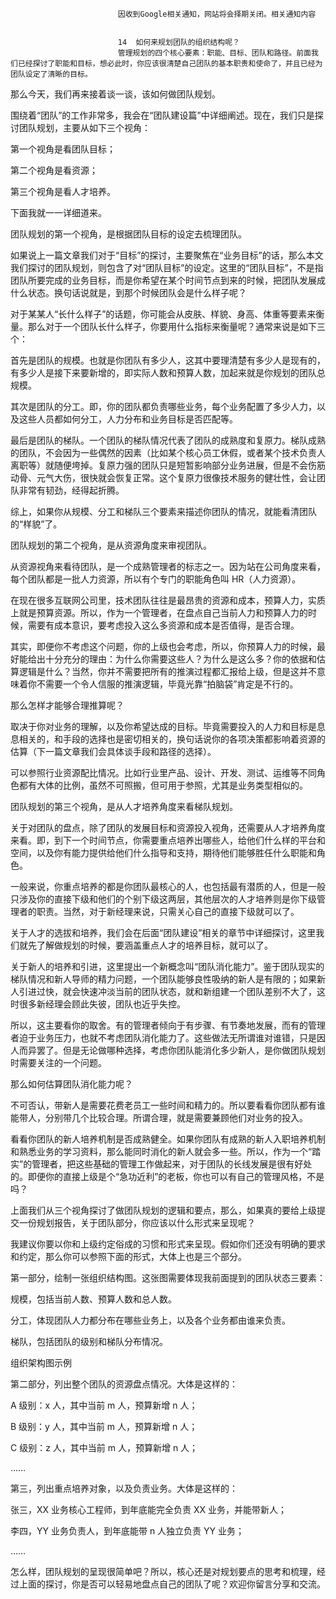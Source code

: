 
                            
                            因收到Google相关通知，网站将会择期关闭。相关通知内容
                            
                            
                            14  如何来规划团队的组织结构呢？
                            管理规划的四个核心要素：职能、目标、团队和路径。前面我们已经探讨了职能和目标，想必此时，你应该很清楚自己团队的基本职责和使命了，并且已经为团队设定了清晰的目标。

那么今天，我们再来接着谈一谈，该如何做团队规划。

围绕着“团队”的工作非常多，我会在“团队建设篇”中详细阐述。现在，我们只是探讨团队规划，主要从如下三个视角：

第一个视角是看团队目标；

第二个视角是看资源；

第三个视角是看人才培养。

下面我就一一详细道来。

团队规划的第一个视角，是根据团队目标的设定去梳理团队。

如果说上一篇文章我们对于“目标”的探讨，主要聚焦在“业务目标”的话，那么本文我们探讨的团队规划，则包含了对“团队目标”的设定。这里的“团队目标”，不是指团队所要完成的业务目标，而是你希望在某个时间节点到来的时候，把团队发展成什么状态。换句话说就是，到那个时候团队会是什么样子呢？

对于某某人“长什么样子”的话题，你可能会从皮肤、样貌、身高、体重等要素来衡量。那么对于一个团队长什么样子，你要用什么指标来衡量呢？通常来说是如下三个：

首先是团队的规模。也就是你团队有多少人，这其中要理清楚有多少人是现有的，有多少人是接下来要新增的，即实际人数和预算人数，加起来就是你规划的团队总规模。

其次是团队的分工。即，你的团队都负责哪些业务，每个业务配置了多少人力，以及这些人员都如何分工，人力分布和业务目标是否匹配等。

最后是团队的梯队。一个团队的梯队情况代表了团队的成熟度和复原力。梯队成熟的团队，不会因为一些偶然的因素（比如某个核心员工休假，或者某个技术负责人离职等）就随便垮掉。复原力强的团队只是短暂影响部分业务进展，但是不会伤筋动骨、元气大伤，很快就会恢复正常。这个复原力很像技术服务的健壮性，会让团队非常有韧劲，经得起折腾。

综上，如果你从规模、分工和梯队三个要素来描述你团队的情况，就能看清团队的“样貌”了。

团队规划的第二个视角，是从资源角度来审视团队。

从资源视角来看待团队，是一个成熟管理者的标志之一。因为站在公司角度来看，每个团队都是一批人力资源，所以有个专门的职能角色叫 HR（人力资源）。

在现在很多互联网公司里，技术团队往往是最昂贵的资源和成本，预算人力，实质上就是预算资源。所以，作为一个管理者，在盘点自己当前人力和预算人力的时候，需要有成本意识，要考虑投入这么多资源和成本是否值得，是否合理。

其实，即便你不考虑这个问题，你的上级也会考虑，所以，你预算人力的时候，最好能给出十分充分的理由：为什么你需要这些人？为什么是这么多？你的依据和估算逻辑是什么？当然，你并不需要把所有的推演过程都汇报给上级，但是这并不意味着你不需要一个令人信服的推演逻辑，毕竟光靠“拍脑袋”肯定是不行的。

那么怎样才能够合理推算呢？

取决于你对业务的理解，以及你希望达成的目标。毕竟需要投入的人力和目标是息息相关的，和手段的选择也是密切相关的，换句话说你的各项决策都影响着资源的估算（下一篇文章我们会具体谈手段和路径的选择）。

可以参照行业资源配比情况。比如行业里产品、设计、开发、测试、运维等不同角色都有大体的比例，虽然不可照搬，但可用于参照，尤其是业务类型相似的。

团队规划的第三个视角，是从人才培养角度来看梯队规划。

关于对团队的盘点，除了团队的发展目标和资源投入视角，还需要从人才培养角度来看。即，到下一个时间节点，你需要重点培养出哪些人，给他们什么样的平台和空间，以及你有能力提供给他们什么指导和支持，期待他们能够胜任什么职能和角色。

一般来说，你重点培养的都是你团队最核心的人，也包括最有潜质的人，但是一般只涉及你的直接下级和他们的个别下级这两层，其他层次的人才培养则是你下级管理者的职责。当然，对于新经理来说，只需关心自己的直接下级就可以了。

关于人才的选拔和培养，我们会在后面“团队建设”相关的章节中详细探讨，这里我们就先了解做规划的时候，要涵盖重点人才的培养目标，就可以了。

关于新人的培养和引进，这里提出一个新概念叫“团队消化能力”。鉴于团队现实的梯队情况和新人导师的精力问题，一个团队能够良性吸纳的新人是有限的；如果新人引进过快，就会快速冲淡当前的团队状态，就和新组建一个团队差别不大了，这时很多新经理会顾此失彼，团队也近乎失控。

所以，这主要看你的取舍。有的管理者倾向于有步骤、有节奏地发展，而有的管理者迫于业务压力，也就不考虑团队消化能力了。这些做法无所谓谁对谁错，只是因人而异罢了。但是无论做哪种选择，考虑你团队能消化多少新人，是你做团队规划时需要关注的一个问题。

那么如何估算团队消化能力呢？

不可否认，带新人是需要花费老员工一些时间和精力的。所以要看看你团队都有谁能带人，分别带几个比较合理。所谓合理，就是需要兼顾他们对业务的投入。

看看你团队的新人培养机制是否成熟健全。如果你团队有成熟的新人入职培养机制和熟悉业务的学习资料，那么能同时消化的新人就会多一些。所以，作为一个“踏实”的管理者，把这些基础的管理工作做起来，对于团队的长线发展是很有好处的。即便你的直接上级是个“急功近利”的老板，你也可以有自己的管理风格，不是吗？

上面我们从三个视角探讨了做团队规划的逻辑和要点，那么，如果真的要给上级提交一份规划报告，关于团队部分，你应该以什么形式来呈现呢？

我建议你要以你和上级约定俗成的习惯和形式来呈现。假如你们还没有明确的要求和约定，那么你可以参照下面的形式，大体上也是三个部分。

第一部分，绘制一张组织结构图。这张图需要体现我前面提到的团队状态三要素：

规模，包括当前人数、预算人数和总人数。

分工，体现团队人力都分布在哪些业务上，以及各个业务都由谁来负责。

梯队，包括团队的级别和梯队分布情况。



组织架构图示例

第二部分，列出整个团队的资源盘点情况。大体是这样的：

A 级别：x 人，其中当前 m 人，预算新增 n 人；

B 级别：y 人，其中当前 m 人，预算新增 n 人；

C 级别：z 人，其中当前 m 人，预算新增 n 人；

……

第三，列出重点培养对象，以及负责业务。大体是这样的：

张三，XX 业务核心工程师，到年底能完全负责 XX 业务，并能带新人；

李四，YY 业务负责人，到年底能带 n 人独立负责 YY 业务；

……

怎么样，团队规划的呈现很简单吧？所以，核心还是对规划要点的思考和梳理，经过上面的探讨，你是否可以轻易地盘点自己的团队了呢？欢迎你留言分享和交流。

                        
                        
                            